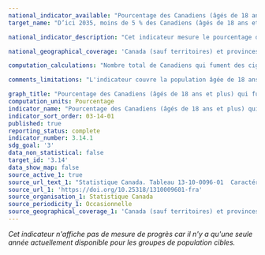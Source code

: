 ```yaml
---
national_indicator_available: "Pourcentage des Canadiens (âgés de 18 ans et plus) qui fument actuellement des cigarettes"
target_name: "D’ici 2035, moins de 5 % des Canadiens (âgés de 18 ans et plus) fument la cigarette"

national_indicator_description: "Cet indicateur mesure le pourcentage de Canadiens qui fument actuellement des cigarettes."

national_geographical_coverage: 'Canada (sauf territoires) et provinces'

computation_calculations: "Nombre total de Canadiens qui fument des cigarettes (occasionnellement et quotidiennement) âgés de 18 ans et plus divisé par la population totale âgée de 18 ans et plus."

comments_limitations: "L'indicateur couvre la population âgée de 18 ans et plus vivant dans les dix provinces et les trois territoires. Sont exclues de la couverture de l'enquête les personnes vivant dans les réserves et autres établissements autochtones et la population institutionnalisée. Au total, ces exclusions représentent moins de 3 % de la population canadienne âgée de 18 ans et plus."

graph_title: "Pourcentage des Canadiens (âgés de 18 ans et plus) qui fument actuellement des cigarettes"
computation_units: Pourcentage
indicator_name: "Pourcentage des Canadiens (âgés de 18 ans et plus) qui fument actuellement des cigarettes"
indicator_sort_order: 03-14-01
published: true
reporting_status: complete
indicator_number: 3.14.1
sdg_goal: '3'
data_non_statistical: false
target_id: '3.14'
data_show_map: false
source_active_1: true
source_url_text_1: "Statistique Canada. Tableau 13-10-0096-01  Caractéristiques de la santé, estimations annuelles"
source_url_1: 'https://doi.org/10.25318/1310009601-fra'
source_organisation_1: Statistique Canada
source_periodicity_1: Occasionnelle
source_geographical_coverage_1: 'Canada (sauf territoires) et provinces'
---
```

<i>Cet indicateur n'affiche pas de mesure de progrès car il n'y a qu'une seule année actuellement disponible pour les groupes de population cibles.</i>